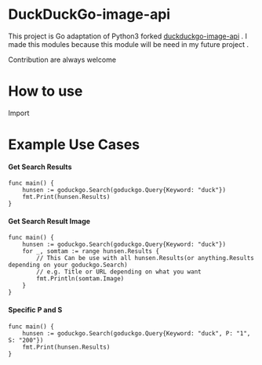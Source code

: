 # DuckDuckGo-image-api

This project is Go adaptation of Python3 forked [duckduckgo-image-api](https://github.com/joeyism/duckduckgo-images-api) . I made this modules because this module will be need in my future project .

Contribution are always welcome

# How to use

Import

# Example Use Cases

#### Get Search Results
```
func main() {
	hunsen := goduckgo.Search(goduckgo.Query{Keyword: "duck"})
    fmt.Print(hunsen.Results)
}

```
#### Get Search Result Image
```
func main() {
	hunsen := goduckgo.Search(goduckgo.Query{Keyword: "duck"})
	for _, somtam := range hunsen.Results {
        // This Can be use with all hunsen.Results(or anything.Results depending on your goduckgo.Search)
        // e.g. Title or URL depending on what you want 
		fmt.Println(somtam.Image)
	}
}
```
#### Specific P and S
```
func main() {
	hunsen := goduckgo.Search(goduckgo.Query{Keyword: "duck", P: "1", S: "200"})
    fmt.Print(hunsen.Results)
}

```